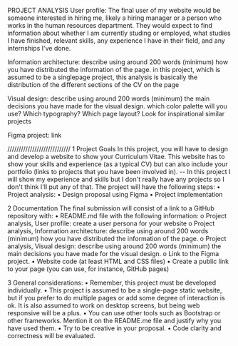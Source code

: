 PROJECT ANALYSIS
User profile: 
The final user of my website would be someone interested in hiring me, likely a hiring manager or a person who works in the human resources department. They would expect to find 
information about whether I am currently studing or employed, what studies I have finished, relevant skills, any experience I have in their field, and any internships I've done. 


Information architecture: describe using around 200 words (minimum) how you have distributed the information of the page. in this project, 
which is assumed to be a singlepage project, this analysis is basically the distribution of the different sections of the CV on the page

Visual design: describe using around 200 words (minimum) the main decisions you have made for the visual design.
which color palette will you use? Which typography? Which page layout? Look for inspirational similar projects

Figma project: link




////////////////////////////
1 Project Goals
In this project, you will have to design and develop a website to show your Curriculum
Vitae. This website has to show your skills and experience (as a typical CV) but can
also include your portfolio (links to projects that you have been involved in).
-- In this project I will show my experience and skills but I don't really have any projects so I don't think I'll put any of that.
The project will have the following steps:
• Project analysis:
• Design proposal using Figma
• Project implementation


2 Documentation
The final submission will consist of a link to a GitHub repository with:
• README.md file with the following information:
    o Project analysis, User profile: create a user persona for your website
    o Project analysis, Information architecture: describe using around
    200 words (minimum) how you have distributed the information of
    the page.
    o Project analysis, Visual design: describe using around 200 words
    (minimum) the main decisions you have made for the visual design.
    o Link to the Figma project.
• Website code (at least HTML and CSS files)
• Create a public link to your page (you can use, for instance, GitHub pages)


3 General considerations:
• Remember, this project must be developed individually.
• This project is assumed to be a single-page static website, but if you prefer
to do multiple pages or add some degree of interaction is ok. It is also
assumed to work on desktop screens, but being web responsive will be a
plus.
• You can use other tools such as Bootstrap or other frameworks. Mention it
on the README.me file and justify why you have used them.
• Try to be creative in your proposal.
• Code clarity and correctness will be evaluated.